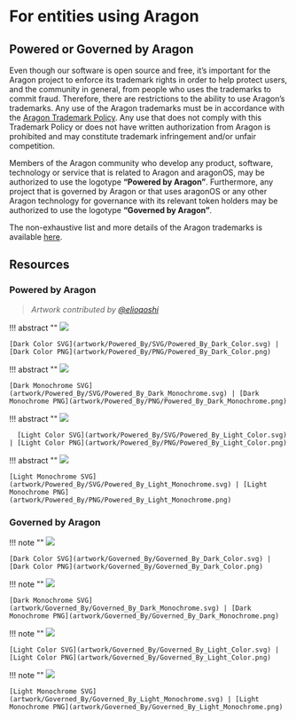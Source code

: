 # For entities using Aragon

## Powered or Governed by Aragon

Even though our software is open source and free, it’s important for the Aragon project to enforce its trademark rights in order to help protect users, and the community in general, from people who uses the trademarks to commit fraud. Therefore, there are restrictions to the ability to use Aragon’s trademarks. Any use of the Aragon trademarks must be in accordance with the [Aragon Trademark Policy](../documentation/legal/Trademark_policy.md). Any use that does not comply with this Trademark Policy or does not have written authorization from Aragon is prohibited and may constitute trademark infringement and/or unfair competition.

Members of the Aragon community who develop any product, software, technology or service that is related to Aragon and aragonOS, may be authorized to use the logotype **“Powered by Aragon”**. Furthermore, any project that is governed by Aragon or that uses aragonOS or any other Aragon technology for governance with its relevant token holders may be authorized to use the logotype **“Governed by Aragon”**.

The non-exhaustive list and more details of the Aragon trademarks is available [here](../documentation/legal/Trademark_policy.md).

## Resources

### Powered by Aragon

> _Artwork contributed by [@elioqoshi](https://github.com/elioqoshi)_

!!! abstract ""
    [<img src="../artwork/Powered_By/PNG/Powered_By_Dark_Color.png">](artwork/Powered_By/PNG/Powered_By_Dark_Color.png)

    [Dark Color SVG](artwork/Powered_By/SVG/Powered_By_Dark_Color.svg) | [Dark Color PNG](artwork/Powered_By/PNG/Powered_By_Dark_Color.png)

!!! abstract ""
    [<img src="../artwork/Powered_By/PNG/Powered_By_Dark_Monochrome.png">](artwork/Powered_By/PNG/Powered_By_Dark_Monochrome.png)

    [Dark Monochrome SVG](artwork/Powered_By/SVG/Powered_By_Dark_Monochrome.svg) | [Dark Monochrome PNG](artwork/Powered_By/PNG/Powered_By_Dark_Monochrome.png)

!!! abstract ""
    [<img src="../artwork/Powered_By/PNG/Powered_By_Light_Color.png">](artwork/Powered_By/PNG/Powered_By_Light_Color.png)

      [Light Color SVG](artwork/Powered_By/SVG/Powered_By_Light_Color.svg) | [Light Color PNG](artwork/Powered_By/PNG/Powered_By_Light_Color.png)

!!! abstract ""
    [<img src="../artwork/Powered_By/PNG/Powered_By_Light_Monochrome.png">](artwork/Powered_By/PNG/Powered_By_Light_Monochrome.png)

    [Light Monochrome SVG](artwork/Powered_By/SVG/Powered_By_Light_Monochrome.svg) | [Light Monochrome PNG](artwork/Powered_By/PNG/Powered_By_Light_Monochrome.png)

### Governed by Aragon

!!! note ""
    [<img src="../artwork/Governed_By/Governed_By_Dark_Color.png">](artwork/Governed_By/Governed_By_Dark_Color.png)

    [Dark Color SVG](artwork/Governed_By/Governed_By_Dark_Color.svg) | [Dark Color PNG](artwork/Governed_By/Governed_By_Dark_Color.png)

!!! note ""
    [<img src="../artwork/Governed_By/Governed_By_Dark_Monochrome.png">](artwork/Governed_By/Governed_By_Dark_Monochrome.png)

    [Dark Monochrome SVG](artwork/Governed_By/Governed_By_Dark_Monochrome.svg) | [Dark Monochrome PNG](artwork/Governed_By/Governed_By_Dark_Monochrome.png)

!!! note ""
    [<img src="../artwork/Governed_By/Governed_By_Light_Color.png">](artwork/Governed_By/Governed_By_Light_Color.png)

    [Light Color SVG](artwork/Governed_By/Governed_By_Light_Color.svg) | [Light Color PNG](artwork/Governed_By/Governed_By_Light_Color.png)

!!! note ""
    [<img src="../artwork/Governed_By/Governed_By_Light_Monochrome.png">](artwork/Governed_By/Governed_By_Light_Monochrome.png)

    [Light Monochrome SVG](artwork/Governed_By/Governed_By_Light_Monochrome.svg) | [Light Monochrome PNG](artwork/Governed_By/Governed_By_Light_Monochrome.png)
